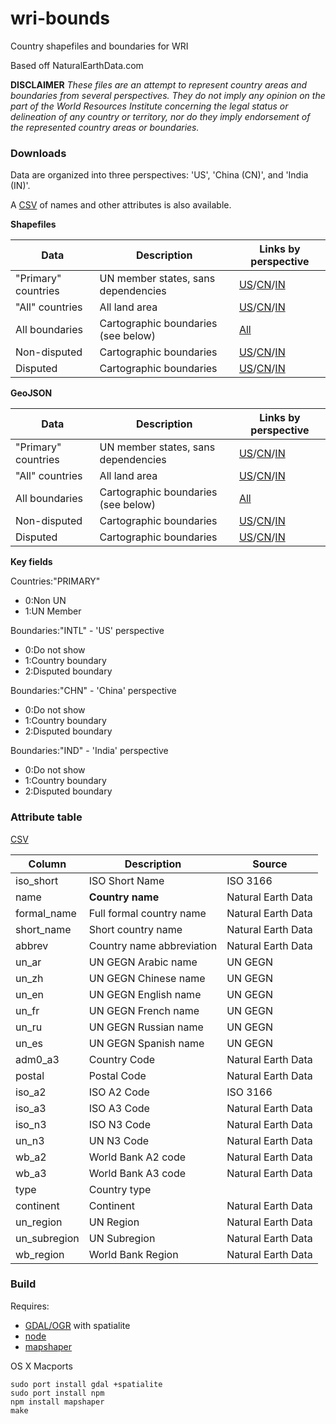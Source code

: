 # wri-bounds
Country shapefiles and boundaries for WRI

Based off NaturalEarthData.com

**DISCLAIMER** _These files are an attempt to represent country areas and boundaries from several perspectives. They do not imply any opinion on the part of the World Resources Institute concerning the legal status or delineation of any country or territory, nor do they imply endorsement of the represented country areas or boundaries._

### Downloads

Data are organized into three perspectives: 'US', 'China (CN)', and 'India (IN)'.

A [CSV](https://github.com/wri/wri-bounds/blob/master/countries.csv) of names and other attributes is also available.

**Shapefiles**

Data | Description | Links by perspective
------ | ------ | ------
"Primary" countries | UN member states, sans dependencies | [US](https://github.com/wri/wri-bounds/blob/master/dist/all_primary_countries.zip?raw=true)/[CN](https://github.com/wri/wri-bounds/blob/master/dist/cn_primary_countries.zip?raw=true)/[IN](https://github.com/wri/wri-bounds/blob/master/dist/in_primary_countries.zip?raw=true)
"All" countries | All land area | [US](https://github.com/wri/wri-bounds/blob/master/dist/all_countries.zip?raw=true)/[CN](https://github.com/wri/wri-bounds/blob/master/dist/cn_countries.zip?raw=true)/[IN](https://github.com/wri/wri-bounds/blob/master/dist/in_countries.zip?raw=true)
All boundaries | Cartographic boundaries (see below) | [All](https://github.com/wri/wri-bounds/blob/master/dist/all_bounds.zip?raw=true)
Non-disputed | Cartographic boundaries | [US](https://github.com/wri/wri-bounds/blob/master/dist/intl_country_bounds.zip?raw=true)/[CN](https://github.com/wri/wri-bounds/blob/master/dist/cn_country_bounds.zip?raw=true)/[IN](https://github.com/wri/wri-bounds/blob/master/dist/in_country_bounds.zip?raw=true)
Disputed | Cartographic boundaries | [US](https://github.com/wri/wri-bounds/blob/master/dist/intl_disputed_bounds.zip?raw=true)/[CN](https://github.com/wri/wri-bounds/blob/master/dist/cn_disputed_bounds.zip?raw=true)/[IN](https://github.com/wri/wri-bounds/blob/master/dist/in_disputed_bounds.zip?raw=true)

**GeoJSON**

Data | Description | Links by perspective
------ | ------ | ------
"Primary" countries | UN member states, sans dependencies | [US](https://github.com/wri/wri-bounds/blob/master/dist/all_primary_countries.geojson?raw=true)/[CN](https://github.com/wri/wri-bounds/blob/master/dist/cn_primary_countries.geojson?raw=true)/[IN](https://github.com/wri/wri-bounds/blob/master/dist/in_primary_countries.geojson?raw=true)
"All" countries | All land area | [US](https://github.com/wri/wri-bounds/blob/master/dist/all_countries.geojson?raw=true)/[CN](https://github.com/wri/wri-bounds/blob/master/dist/cn_countries.geojson?raw=true)/[IN](https://github.com/wri/wri-bounds/blob/master/dist/in_countries.geojson?raw=true)
All boundaries | Cartographic boundaries (see below) | [All](https://github.com/wri/wri-bounds/blob/master/dist/all_bounds.geojson?raw=true)
Non-disputed | Cartographic boundaries | [US](https://github.com/wri/wri-bounds/blob/master/dist/intl_country_boundaries.geojson?raw=true)/[CN](https://github.com/wri/wri-bounds/blob/master/dist/cn_country_boundaries.geojson?raw=true)/[IN](https://github.com/wri/wri-bounds/blob/master/dist/in_country_boundaries.geojson?raw=true)
Disputed | Cartographic boundaries | [US](https://github.com/wri/wri-bounds/blob/master/dist/intl_disputed_boundaries.geojson?raw=true)/[CN](https://github.com/wri/wri-bounds/blob/master/dist/cn_disputed_boundaries.geojson?raw=true)/[IN](https://github.com/wri/wri-bounds/blob/master/dist/in_disputed_boundaries.geojson?raw=true)

**Key fields**

Countries:"PRIMARY"
- 0:Non UN
- 1:UN Member

Boundaries:"INTL" - 'US' perspective
- 0:Do not show
- 1:Country boundary
- 2:Disputed boundary

Boundaries:"CHN" - 'China' perspective
- 0:Do not show
- 1:Country boundary
- 2:Disputed boundary

Boundaries:"IND" - 'India' perspective
- 0:Do not show
- 1:Country boundary
- 2:Disputed boundary

### Attribute table
[CSV](https://github.com/wri/wri-bounds/blob/master/countries.csv)

Column | Description | Source
------ | ------ | ------
iso_short | ISO Short Name | ISO 3166
name | **Country name** | Natural Earth Data
formal\_name | Full formal country name | Natural Earth Data
short\_name | Short country name | Natural Earth Data
abbrev | Country name abbreviation | Natural Earth Data
un\_ar | UN GEGN Arabic name | UN GEGN
un\_zh | UN GEGN Chinese name | UN GEGN
un\_en | UN GEGN English name | UN GEGN
un\_fr | UN GEGN French name | UN GEGN
un\_ru | UN GEGN Russian name | UN GEGN
un\_es | UN GEGN Spanish name | UN GEGN
adm0\_a3 | Country Code | Natural Earth Data
postal | Postal Code | Natural Earth Data
iso\_a2 | ISO A2 Code | ISO 3166
iso\_a3 | ISO A3 Code | Natural Earth Data
iso\_n3 | ISO N3 Code | Natural Earth Data
un\_n3 | UN N3 Code | Natural Earth Data
wb\_a2 | World Bank A2 code | Natural Earth Data
wb\_a3 | World Bank A3 code | Natural Earth Data
type | Country type |
continent | Continent | Natural Earth Data
un\_region | UN Region | Natural Earth Data
un\_subregion | UN Subregion | Natural Earth Data
wb\_region | World Bank Region | Natural Earth Data

### Build

Requires:
 - [GDAL/OGR](http://www.gdal.org/index.html) with spatialite
 - [node](http://nodejs.org)
 - [mapshaper](http://mapshaper.org)

OS X Macports
```
sudo port install gdal +spatialite
sudo port install npm
npm install mapshaper
make
```
